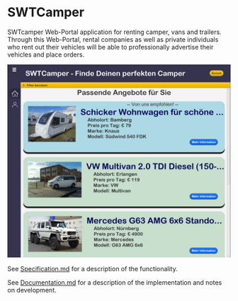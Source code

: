 # SWTCamper

SWTcamper Web-Portal application for renting camper, vans and trailers. Through this Web-Portal, rental companies as well as private individuals who rent out their vehicles will be able to professionally advertise their vehicles and place orders. 


![SWTCamper.jpg](swtcamper/src/main/resources/pictures/SWTCamper.jpg)

See [Specification.md](doc/Specification.md) for a description of the functionality.

See [Documentation.md](doc/Documentation.md) for a description of the implementation and notes on development.
